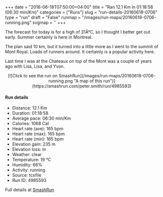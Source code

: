 +++
date = "2016-06-18T07:50:00+04:00"
title = "Ran 12.1 Km in 01:18:58 (06:30 min/Km)"
categories = ["Runs"]
slug = "run-details-20160618-0706"
type = "run"
draft = "False"
runmap = "/images/run-maps/20160618-0706-running.png"
svgmap = '<polyline points="0 42, 6 35, 14 31, 20 28, 39 23, 45 23, 62 22, 73 23, 74 23, 79 21, 82 22, 83 23, 89 21, 97 25, 85 24, 83 25, 93 31, 99 37, 98 37, 95 35, 91 33, 90 34, 99 44, 100 47, 99 56, 93 63, 84 70, 81 71, 76 77, 74 78, 70 77, 69 73, 75 66, 79 61, 85 58, 93 60, 92 57, 94 55, 95 52, 94 48, 91 48, 90 45, 92 44, 92 43, 87 42, 82 43, 82 44, 82 46, 85 44, 84 44, 83 45, 78 50, 76 54, 76 56, 78 57, 86 57, 79 62, 76 62, 71 60, 66 56, 59 53, 58 51, 60 43, 57 40, 54 40, 52 39, 53 33, 51 32, 38 36, 33 34, 21 38">'
+++

The forecast for today is for a high of 31Â°C, so I thought I better get out early. Summer certainly is here in Montreal. 

The plan said 10 km, but it turned into a little more as I went to the summit of Mont Royal. Loads of runners around. It certainly is a popular activity here. 

Last time I was at the Chateaux on top of the Mont was a couple of years ago with Lisa, Lisa, and Yvon. 

<!--more-->

<center>
[![Click to see the run on SmashRun](/images/run-maps/20160618-0706-running.png "A map of this run")](https://smashrun.com/peter.smith/run/4985593)
</center>

#### Run details

* Distance: 12.1 Km
* Duration: 01:18:58
* Average pace: 06:30 min/Km
* Calories: 1068 Cal
* Heart rate (ave): 165 bpm
* Heart rate (max): 165 bpm
* Heart rate (min): 165 bpm
* Elevation gain: 235 m
* Elevation loss:  m
* Weather: clear
* Temperature: 19 &deg;C
* Humidity: 66%
* Activity: running
* Source: tcxfile
* Run ID: 4985593

Full details at [SmashRun](https://smashrun.com/peter.smith/run/4985593)